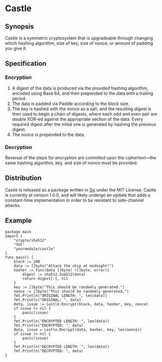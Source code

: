 # Castle

## Synopsis

Castle is a symmetric cryptosystem that is upgradeable through changing which hashing algorithm, size of key, size of nonce, or amount of padding you give it.

## Specification

### Encryption

1. A digest of the data is produced via the provided hashing algorithm, encoded using Base 64, and then prepended to the data with a trailing period.
2. The data is padded via Paddle according to the block size.
3. The key is hashed with the nonce as a salt, and the resulting digest is then used to begin a chain of digests, where each odd and even pair are double XOR-ed against the appropriate section of the data. Every required digest after the initial one is generated by hashing the previous digest.
4. The nonce is prepended to the data.

### Decryption

Reversal of the steps for encryption are commited upon the ciphertext—the same hashing algorithm, key, and size of nonce must be provided.

## Distribution

Castle is released as a package written in [Go](https://golang.org) under the MIT License. Castle is currently at version 1.0.0, and will likely undergo an update that adds a constant-time implementation in order to be resistant to side-channel attacks.

## Example

```
package main
import (
	"crypto/sha512"
	"fmt"
	"yourmodule/castle"
)
func main() {
	block := 100
	data := []byte("Attack the ship at midnight!")
	hasher := func(data []byte) ([]byte, error){
		digest := sha512.Sum512(data)
		return digest[:], nil
	}
	key := []byte("This should be randomly generated.")
	nonce := []byte("This should be randomly generated.")
	fmt.Println("ORIGINAL LENGTH: ", len(data))
	fmt.Println("ORIGINAL: ", data)
	data, issue := castle.Encrypt(block, data, hasher, key, nonce)
	if issue != nil {
		panic(issue)
	}
	fmt.Println("ENCRYPTED LENGTH: ", len(data))
	fmt.Println("ENCRYPTED: ", data)
	data, issue = castle.Decrypt(data, hasher, key, len(nonce))
	if issue != nil {
		panic(issue)
	}
	fmt.Println("DECRYPTED LENGTH: ", len(data))
	fmt.Println("DECRYPTED: ", data)
}
```
